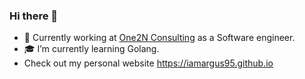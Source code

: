 ### Hi there 👋

- 👔 Currently working at [One2N Consulting](https://one2n.in/) as a Software engineer.
- 🎓 I’m currently learning Golang.
- Check out my personal website https://iamargus95.github.io
<!-- - 😇 Actively looking for work in the SRE or DevOps domain.-->

<!--
**iamargus95/iamargus95** is a ✨ _special_ ✨ repository because its `README.md` (this file) appears on your GitHub profile.

Here are some ideas to get you started:

- 🔭 I’m currently working on ...
- 🌱 I’m currently learning ...
- 👯 I’m looking to collaborate on ...
- 🤔 I’m looking for help with ...
- 💬 Ask me about ...
- 📫 How to reach me: ...
- 😄 Pronouns: ...
- ⚡ Fun fact: ...
-->

